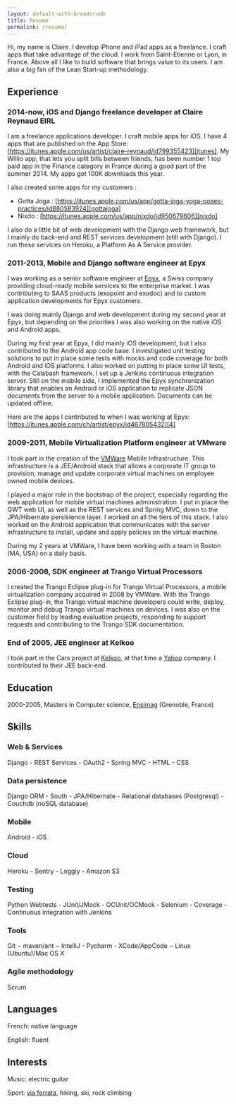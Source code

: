 ```yaml
---
layout: default-with-breadcrumb
title: Resume
permalink: /resume/
---
```


Hi, my name is Claire. I develop iPhone and iPad apps as a freelance. I craft apps that take advantage of the cloud. I work from Saint-Etienne or Lyon, in France. Above all I like to build software that brings value to its users. I am also a big fan of the Lean Start-up methodology.

## Experience

### 2014-now, iOS and Django freelance developer at Claire Reynaud EIRL

I am a freelance applications developer. I craft mobile apps for iOS. I have 4 apps that are published on the App Store: [https://itunes.apple.com/us/artist/claire-reynaud/id799355423][itunes]. My Willio app, that lets you split bills between friends, has been number 1 top paid app in the Finance category in France during a good part of the summer 2014. My apps got 100K downloads this year.

I also created some apps for my customers :

- Gotta Joga : [https://itunes.apple.com/us/app/gotta-joga-yoga-poses-practices/id880583924][gottajoga]
- Nixdo : [https://itunes.apple.com/us/app/nixdo/id950679606][nixdo]

I also do a little bit of web development with the Django web framework, but I mainly do back-end and REST services development (still with Django). I run these services on Heroku, a Platform As A Service provider.

### 2011-2013, Mobile and Django software engineer at Epyx

I was working as a senior software engineer at [Epyx][3], a Swiss company providing cloud-ready mobile services to the enterprise market. I was contributing to SAAS products (exopoint and exodoc) and to custom application developments for Epyx customers.

I was doing mainly Django and web development during my second year at Epyx, but depending on the priorities I was also working on the native iOS and Android apps.

During my first year at Epyx, I did mainly iOS development, but I also contributed to the Android app code base. I investigated unit testing solutions to put in place some tests with mocks and code coverage for both Android and iOS platforms. I also worked on putting in place some UI tests, with the Calabash framework. I set up a Jenkins continuous integration server. Still on the mobile side, I implemented the Epyx synchronization library that enables an Android or iOS application to replicate JSON documents from the server to a mobile application. Documents can be updated offline.

Here are the apps I contributed to when I was working at Epyx: [https://itunes.apple.com/ch/artist/epyx/id467805432][4]

### 2009-2011, Mobile Virtualization Platform engineer at VMware

I took part in the creation of the [VMWare][5] Mobile Infrastructure. This infrastructure is a JEE/Android stack that allows a corporate IT group to provision, manage and update corporate virtual machines on employee owned mobile devices.

I played a major role in the bootstrap of the project, especially regarding the web application for mobile virtual machines administration. I put in place the GWT web UI, as well as the REST services and Spring MVC, down to the JPA/Hibernate persistence layer. I worked on all the tiers of this stack. I also worked on the Android application that communicates with the server infrastructure to install, update and apply policies on the virtual machine.

During my 2 years at VMWare, I have been working with a team in Boston (MA, USA) on a daily basis.

### 2006-2008, SDK engineer at Trango Virtual Processors

I created the Trango Eclipse plug-in for Trango Virtual Processors, a mobile virtualization company acquired in 2008 by VMWare. With the Trango Eclipse plug-in, the Trango virtual machine developers could write, deploy, monitor and debug Trango virtual machines on devices. I was also on the customer field by leading evaluation projects, responding to support requests and contributing to the Trango SDK documentation.

### End of 2005, JEE engineer at Kelkoo

I took part in the Cars project at [Kelkoo][6], at that time a [Yahoo][7] company. I contributed to their JEE back-end.

## Education

2000-2005, Masters in Computer science, [Ensimag][8] (Grenoble, France)

## Skills

### Web &amp; Services

Django - REST Services - OAuth2 - Spring MVC - HTML - CSS

### Data persistence

Django ORM - South - JPA/Hibernate - Relational databases (Postgresql) - Couchdb (noSQL database)

### Mobile

Android - iOS

### Cloud

Heroku - Sentry - Loggly - Amazon S3

### Testing

Python Webtests - JUnit/JMock - OCUnit/OCMock - Selenium - Coverage - Continuous integration with Jenkins

### Tools

Git − maven/ant − IntelliJ - Pycharm - XCode/AppCode − Linux (Ubuntu)/Mac OS X

### Agile methodology

Scrum

## Languages

French: native language

English: fluent

## Interests

Music: electric guitar

Sport: [via ferrata][9], hiking, ski, rock climbing

[gottajoga]: https://itunes.apple.com/us/app/gotta-joga-yoga-poses-practices/id880583924 
[nixdo]: https://itunes.apple.com/us/app/nixdo/id950679606
[itunes]: https://itunes.apple.com/us/artist/claire-reynaud/id799355423
[2]: http://www.createchallenge.org/ "International Create Challenge"
[3]: http://epyx.ch/en/ "Epyx"
[4]: https://itunes.apple.com/ch/artist/epyx/id467805432 "https://itunes.apple.com/ch/artist/epyx/id467805432"
[5]: http://www.vmware.com/ "VMware"
[6]: http://www.kelkoo.fr/ "Kelkoo"
[7]: http://www.yahoo.com/ "Yahoo"
[8]: http://ensimag.grenoble-inp.fr/ "ENSIMAG"
[9]: http://viaferrata-montagne.blogspot.fr/ "Via Ferrata"

